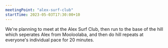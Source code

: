 ```yaml
---
meetingPoint: "alex-surf-club"
startTime: 2023-05-03T17:30:00+10
---
```

We're planning to meet at the Alex Surf Club, then run to the base of the hill which seperates Alex from Mooloolaba, and then do hill repeats at everyone's individual pace for 20 minutes.
